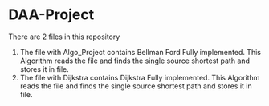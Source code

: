 # DAA-Project
There are 2 files in this repository
1. The file with Algo_Project contains Bellman Ford Fully implemented. This Algorithm reads the file and finds the single source shortest path and stores it in file.
2. The file with Dijkstra contains Dijkstra Fully implemented. This Algorithm reads the file and finds the single source shortest path and stores it in file.
